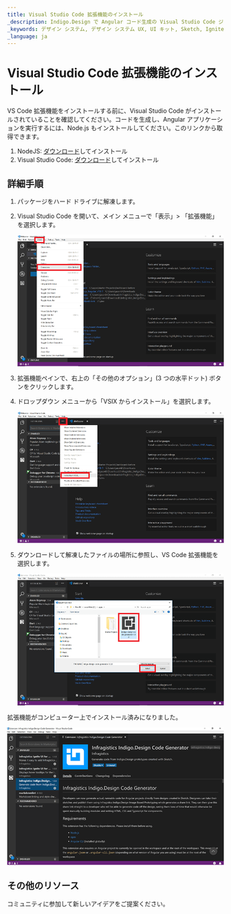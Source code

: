 ```yaml
---
title: Visual Studio Code 拡張機能のインストール
_description: Indigo.Design で Angular コード生成の Visual Studio Code ジェネレーター拡張機能のインストール方法。
_keywords: デザイン システム, デザイン システム UX, UI キット, Sketch, Ignite UI for Angular, Sketch to Angular, Angular, Angular デザイン システム, Sketch からコードをエクスポート, Angular 用のデザイン キット, Sketch HTML, Sketch to HTML, Sketch UI キット
_language: ja
---
```


# Visual Studio Code 拡張機能のインストール

VS Code 拡張機能をインストールする前に、Visual Studio Code がインストールされていることを確認してください。コードを生成し、Angular アプリケーションを実行するには、Node.js もインストールしてください。このリンクから取得できます。

1.  NodeJS: [ダウンロード](https://nodejs.org/ja/download/)してインストール
2.  Visual Studio Code: [ダウンロード](https://code.visualstudio.com/download)してインストール

## 詳細手順

1.  パッケージをハード ドライブに解凍します。

2.  Visual Studio Code を開いて、メイン メニューで「表示」> 「拡張機能」を選択します。

    <div class="divider--half"></div>
    <img class="responsive-img" src="../images/vs-code-extension-drop-down.png" />
    <div class="divider--half"></div>
    <div class="divider--half"></div>
    <div class="divider--half"></div>
    <div class="divider--half"></div>
    <div class="divider--half"></div>

3.  拡張機能ペインで、右上の「その他のオプション」(3 つの水平ドット) ボタンをクリックします。

4.  ドロップダウン メニューから「VSIX からインストール」を選択します。

    <div class="divider--half"></div>
    <img class="responsive-img" src="../images/vs-code-install-vsix.png" />
    <div class="divider--half"></div>
    <div class="divider--half"></div>
    <div class="divider--half"></div>
    <div class="divider--half"></div>
    <div class="divider--half"></div>

5.  ダウンロードして解凍したファイルの場所に参照し、VS Code 拡張機能を選択します。
    <div class="divider--half"></div>
    <img class="responsive-img" src="../images/vs-code-select-vsix.png" />
    <div class="divider--half"></div>
    <div class="divider--half"></div>
    <div class="divider--half"></div>
    <div class="divider--half"></div>
    <div class="divider--half"></div>

拡張機能がコンピューター上でインストール済みになりました。

<img class="responsive-img" src="../images/vs-code-generator-installed.png" />

## その他のリソース

コミュニティに参加して新しいアイデアをご提案ください。


